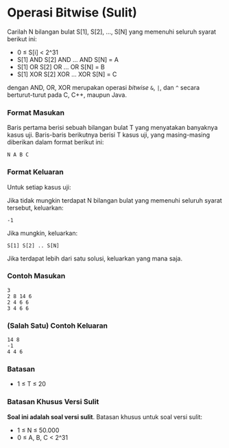 # Operasi Bitwise (Sulit)

Carilah N bilangan bulat S[1], S[2], ..., S[N] yang memenuhi seluruh syarat berikut ini:

- 0 ≤ S[i] < 2^31
- S[1] AND S[2] AND ... AND S[N] = A
- S[1] OR S[2] OR ... OR S[N] = B
- S[1] XOR S[2] XOR ... XOR S[N] = C

dengan AND, OR, XOR merupakan operasi _bitwise_ `&`, `|`, dan `^` secara berturut-turut pada C, C++, maupun Java.

### Format Masukan

Baris pertama berisi sebuah bilangan bulat T yang menyatakan banyaknya kasus uji. Baris-baris berikutnya berisi T kasus uji, yang masing-masing diberikan dalam format berikut ini:

```
N A B C
```

### Format Keluaran

Untuk setiap kasus uji:

Jika tidak mungkin terdapat N bilangan bulat yang memenuhi seluruh syarat tersebut, keluarkan:

```
-1
```

Jika mungkin, keluarkan:

```
S[1] S[2] .. S[N]
```

Jika terdapat lebih dari satu solusi, keluarkan yang mana saja.

### Contoh Masukan

```
3
2 8 14 6
2 4 6 6
3 4 6 6
```

### (Salah Satu) Contoh Keluaran

```
14 8
-1
4 4 6
```

### Batasan

- 1 ≤ T ≤ 20

### Batasan Khusus Versi Sulit

**Soal ini adalah soal versi sulit**. Batasan khusus untuk soal versi sulit:

- 1 ≤ N ≤ 50.000
- 0 ≤ A, B, C < 2^31
